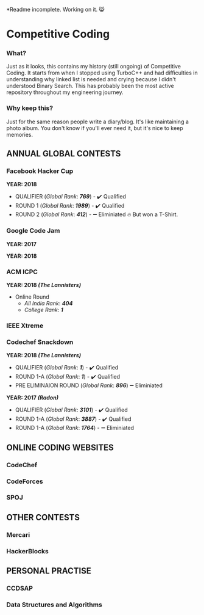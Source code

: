 *Readme incomplete. Working on it. 😸
# Competitive Coding

### What?
Just as it looks, this contains my history (still ongoing) of Competitive Coding. It starts from when I stopped using TurboC++ and had difficulties in understanding why linked list is needed and crying because I didn't understood Binary Search. This has probably been the most active repository throughout my engineering journey.

### Why keep this?
Just for the same reason people write a diary/blog. It's like maintaining a photo album. You don't know if you'll ever need it, but it's nice to keep memories.


## ANNUAL GLOBAL CONTESTS

### Facebook Hacker Cup
**YEAR: 2018**
- QUALIFIER (*Global Rank*: ***769***) -  ✔️ Qualified
- ROUND 1 (*Global Rank*: ***1989***) -  ✔️ Qualified
- ROUND 2 (*Global Rank*: ***412***) -  ➖ Eliminiated  🔥 But won a T-Shirt.
    
### Google Code Jam
**YEAR: 2017**

**YEAR: 2018**

### ACM ICPC
**YEAR: 2018 *(The Lannisters)***
- Online Round
    - *All India Rank*: ***404***
    - *College Rank*: ***1***

### IEEE Xtreme

### Codechef Snackdown
**YEAR: 2018 *(The Lannisters)***
- QUALIFIER (*Global Rank*: ***1***) -  ✔️ Qualified
- ROUND 1-A (*Global Rank*: ***1***) -  ✔️ Qualified
- PRE ELIMINAION ROUND (*Global Rank*: ***896***)  ➖ Eliminiated

**YEAR: 2017 *(Radon)***
- QUALIFIER (*Global Rank*: ***3101***) -  ✔️ Qualified
- ROUND 1-A (*Global Rank*: ***3887***) -  ✔️ Qualified
- ROUND 1-A (*Global Rank*: ***1764***) -  ➖ Eliminiated  

## ONLINE CODING WEBSITES

### CodeChef
### CodeForces
### SPOJ

## OTHER CONTESTS

### Mercari
### HackerBlocks

## PERSONAL PRACTISE

### CCDSAP
### Data Structures and Algorithms